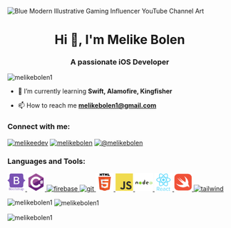 ![Blue Modern Illustrative Gaming Influencer YouTube Channel Art](https://user-images.githubusercontent.com/96572733/192104103-107908fb-d193-4abe-a5c0-8b862d785921.png)

<h1 align="center">Hi 👋, I'm Melike Bolen</h1>
<h3 align="center">A passionate iOS Developer</h3>





<p align="left"> <img src="https://komarev.com/ghpvc/?username=melikebolen1&label=Profile%20views&color=0e75b6&style=flat" alt="melikebolen1" /> </p>

- 🌱 I’m currently learning **Swift, Alamofire, Kingfisher**

- 📫 How to reach me **melikebolen1@gmail.com**

<h3 align="left">Connect with me:</h3>
<p align="left">
<a href="https://twitter.com/melikeedev" target="blank"><img align="center" src="https://raw.githubusercontent.com/rahuldkjain/github-profile-readme-generator/master/src/images/icons/Social/twitter.svg" alt="melikeedev" height="30" width="40" /></a>
<a href="https://linkedin.com/in/melikebolen" target="blank"><img align="center" src="https://raw.githubusercontent.com/rahuldkjain/github-profile-readme-generator/master/src/images/icons/Social/linked-in-alt.svg" alt="melikebolen" height="30" width="40" /></a>
<a href="https://medium.com/@melikebolen" target="blank"><img align="center" src="https://raw.githubusercontent.com/rahuldkjain/github-profile-readme-generator/master/src/images/icons/Social/medium.svg" alt="@melikebolen" height="30" width="40" /></a>
</p>

<h3 align="left">Languages and Tools:</h3>
<p align="left"> <a href="https://getbootstrap.com" target="_blank" rel="noreferrer"> <img src="https://raw.githubusercontent.com/devicons/devicon/master/icons/bootstrap/bootstrap-plain-wordmark.svg" alt="bootstrap" width="40" height="40"/> </a> <a href="https://www.w3schools.com/cs/" target="_blank" rel="noreferrer"> <img src="https://raw.githubusercontent.com/devicons/devicon/master/icons/csharp/csharp-original.svg" alt="csharp" width="40" height="40"/> </a> <a href="https://firebase.google.com/" target="_blank" rel="noreferrer"> <img src="https://www.vectorlogo.zone/logos/firebase/firebase-icon.svg" alt="firebase" width="40" height="40"/> </a> <a href="https://git-scm.com/" target="_blank" rel="noreferrer"> <img src="https://www.vectorlogo.zone/logos/git-scm/git-scm-icon.svg" alt="git" width="40" height="40"/> </a> <a href="https://www.w3.org/html/" target="_blank" rel="noreferrer"> <img src="https://raw.githubusercontent.com/devicons/devicon/master/icons/html5/html5-original-wordmark.svg" alt="html5" width="40" height="40"/> </a> <a href="https://developer.mozilla.org/en-US/docs/Web/JavaScript" target="_blank" rel="noreferrer"> <img src="https://raw.githubusercontent.com/devicons/devicon/master/icons/javascript/javascript-original.svg" alt="javascript" width="40" height="40"/> </a> <a href="https://nodejs.org" target="_blank" rel="noreferrer"> <img src="https://raw.githubusercontent.com/devicons/devicon/master/icons/nodejs/nodejs-original-wordmark.svg" alt="nodejs" width="40" height="40"/> </a> <a href="https://reactjs.org/" target="_blank" rel="noreferrer"> <img src="https://raw.githubusercontent.com/devicons/devicon/master/icons/react/react-original-wordmark.svg" alt="react" width="40" height="40"/> </a> <a href="https://developer.apple.com/swift/" target="_blank" rel="noreferrer"> <img src="https://raw.githubusercontent.com/devicons/devicon/master/icons/swift/swift-original.svg" alt="swift" width="40" height="40"/> </a> <a href="https://tailwindcss.com/" target="_blank" rel="noreferrer"> <img src="https://www.vectorlogo.zone/logos/tailwindcss/tailwindcss-icon.svg" alt="tailwind" width="40" height="40"/> </a> </p>

<p><img align="left" src="https://github-readme-stats.vercel.app/api/top-langs?username=melikebolen1&show_icons=true&locale=en&layout=compact" alt="melikebolen1" /></p>

<p>&nbsp;<img align="center" src="https://github-readme-stats.vercel.app/api?username=melikebolen1&show_icons=true&locale=en" alt="melikebolen1" /></p>

<p><img align="center" src="https://github-readme-streak-stats.herokuapp.com/?user=melikebolen1&" alt="melikebolen1" /></p>
